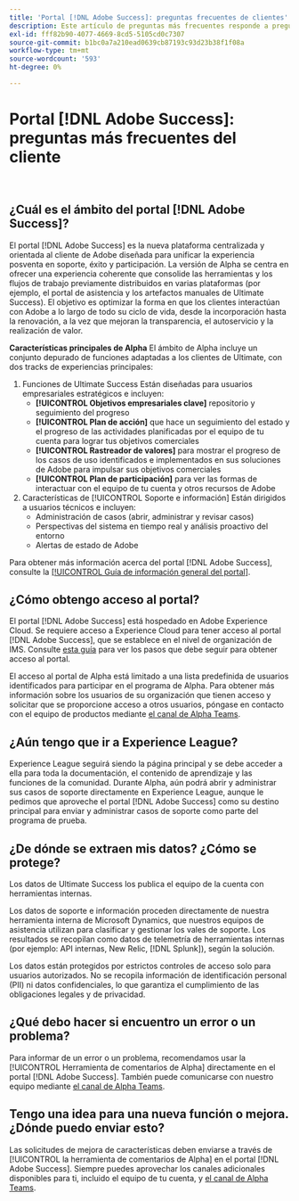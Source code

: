 ```yaml
---
title: 'Portal [!DNL Adobe Success]: preguntas frecuentes de clientes'
description: Este artículo de preguntas más frecuentes responde a preguntas frecuentes sobre el portal  [!DNL Adobe Success] Portal.
exl-id: fff82b90-4077-4669-8cd5-5105cd0c7307
source-git-commit: b1bc0a7a210ead0639cb87193c93d23b38f1f08a
workflow-type: tm+mt
source-wordcount: '593'
ht-degree: 0%

---
```


# Portal [!DNL Adobe Success]: preguntas más frecuentes del cliente

 
## ¿Cuál es el ámbito del portal [!DNL Adobe Success]?

El portal [!DNL Adobe Success] es la nueva plataforma centralizada y orientada al cliente de Adobe diseñada para unificar la experiencia posventa en soporte, éxito y participación. La versión de Alpha se centra en ofrecer una experiencia coherente que consolide las herramientas y los flujos de trabajo previamente distribuidos en varias plataformas (por ejemplo, el portal de asistencia y los artefactos manuales de Ultimate Success). El objetivo es optimizar la forma en que los clientes interactúan con Adobe a lo largo de todo su ciclo de vida, desde la incorporación hasta la renovación, a la vez que mejoran la transparencia, el autoservicio y la realización de valor.

**Características principales de Alpha**
El ámbito de Alpha incluye un conjunto depurado de funciones adaptadas a los clientes de Ultimate, con dos tracks de experiencias principales:
1. Funciones de Ultimate Success
Están diseñadas para usuarios empresariales estratégicos e incluyen:
   * **[!UICONTROL Objetivos empresariales clave]** repositorio y seguimiento del progreso
   * **[!UICONTROL Plan de acción]** que hace un seguimiento del estado y el progreso de las actividades planificadas por el equipo de tu cuenta para lograr tus objetivos comerciales
   * **[!UICONTROL Rastreador de valores]** para mostrar el progreso de los casos de uso identificados e implementados en sus soluciones de Adobe para impulsar sus objetivos comerciales
   * **[!UICONTROL Plan de participación]** para ver las formas de interactuar con el equipo de tu cuenta y otros recursos de Adobe
1. Características de [!UICONTROL Soporte e información]
Están dirigidos a usuarios técnicos e incluyen:
   * Administración de casos (abrir, administrar y revisar casos)
   * Perspectivas del sistema en tiempo real y análisis proactivo del entorno
   * Alertas de estado de Adobe

Para obtener más información acerca del portal [!DNL Adobe Success], consulte la [[!UICONTROL Guía de información general del portal]](/help/adobe-success-portal/adobe-success-portal-introduction.md).

## ¿Cómo obtengo acceso al portal?

El portal [!DNL Adobe Success] está hospedado en Adobe Experience Cloud. Se requiere acceso a Experience Cloud para tener acceso al portal [!DNL Adobe Success], que se establece en el nivel de organización de IMS. Consulte [esta guía](/help/adobe-success-portal/access-to-the-adobe-success-portal.md) para ver los pasos que debe seguir para obtener acceso al portal.

El acceso al portal de Alpha está limitado a una lista predefinida de usuarios identificados para participar en el programa de Alpha. Para obtener más información sobre los usuarios de su organización que tienen acceso y solicitar que se proporcione acceso a otros usuarios, póngase en contacto con el equipo de productos mediante [el canal de Alpha Teams](https://teams.microsoft.com/l/channel/19:h-GcuAZs9uF05rervqTdx2U27ohYINuRUIfbMte9B-U1@thread.tacv2/General?groupId=02b87789-3475-47e4-94c1-0981f63ae89f&tenantId=fa7b1b5a-7b34-4387-94ae-d2c178decee1).

## ¿Aún tengo que ir a Experience League?

Experience League seguirá siendo la página principal y se debe acceder a ella para toda la documentación, el contenido de aprendizaje y las funciones de la comunidad. Durante Alpha, aún podrá abrir y administrar sus casos de soporte directamente en Experience League, aunque le pedimos que aproveche el portal [!DNL Adobe Success] como su destino principal para enviar y administrar casos de soporte como parte del programa de prueba.

## ¿De dónde se extraen mis datos? ¿Cómo se protege?

Los datos de Ultimate Success los publica el equipo de la cuenta con herramientas internas.

Los datos de soporte e información proceden directamente de nuestra herramienta interna de Microsoft Dynamics, que nuestros equipos de asistencia utilizan para clasificar y gestionar los vales de soporte. Los resultados se recopilan como datos de telemetría de herramientas internas (por ejemplo: API internas, New Relic, [!DNL Splunk]), según la solución.

Los datos están protegidos por estrictos controles de acceso solo para usuarios autorizados. No se recopila información de identificación personal (PII) ni datos confidenciales, lo que garantiza el cumplimiento de las obligaciones legales y de privacidad.

## ¿Qué debo hacer si encuentro un error o un problema?

Para informar de un error o un problema, recomendamos usar la [!UICONTROL Herramienta de comentarios de Alpha] directamente en el portal [!DNL Adobe Success]. También puede comunicarse con nuestro equipo mediante [el canal de Alpha Teams](https://teams.microsoft.com/l/channel/19:h-GcuAZs9uF05rervqTdx2U27ohYINuRUIfbMte9B-U1@thread.tacv2/General?groupId=02b87789-3475-47e4-94c1-0981f63ae89f&tenantId=fa7b1b5a-7b34-4387-94ae-d2c178decee1).

## Tengo una idea para una nueva función o mejora. ¿Dónde puedo enviar esto?

Las solicitudes de mejora de características deben enviarse a través de [!UICONTROL la herramienta de comentarios de Alpha] en el portal [!DNL Adobe Success]. Siempre puedes aprovechar los canales adicionales disponibles para ti, incluido el equipo de tu cuenta, y [el canal de Alpha Teams](https://teams.microsoft.com/l/channel/19:h-GcuAZs9uF05rervqTdx2U27ohYINuRUIfbMte9B-U1@thread.tacv2/General?groupId=02b87789-3475-47e4-94c1-0981f63ae89f&tenantId=fa7b1b5a-7b34-4387-94ae-d2c178decee1).
